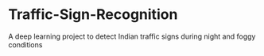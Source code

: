# Traffic-Sign-Recognition
A deep learning project to detect Indian traffic signs during night and foggy conditions
